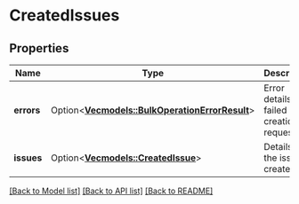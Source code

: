 # CreatedIssues

## Properties

Name | Type | Description | Notes
------------ | ------------- | ------------- | -------------
**errors** | Option<[**Vec<models::BulkOperationErrorResult>**](BulkOperationErrorResult.md)> | Error details for failed issue creation requests. | [optional][readonly]
**issues** | Option<[**Vec<models::CreatedIssue>**](CreatedIssue.md)> | Details of the issues created. | [optional][readonly]

[[Back to Model list]](../README.md#documentation-for-models) [[Back to API list]](../README.md#documentation-for-api-endpoints) [[Back to README]](../README.md)


